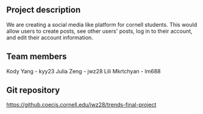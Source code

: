 ## Project description
We are creating a social media like platform for cornell students. This would allow users to create posts, see other users' posts, log in to their account, and edit their account information.

## Team members
Kody Yang - kyy23
Julia Zeng - jwz28
Lili Mkrtchyan - lm688

## Git repository
https://github.coecis.cornell.edu/jwz28/trends-final-project
